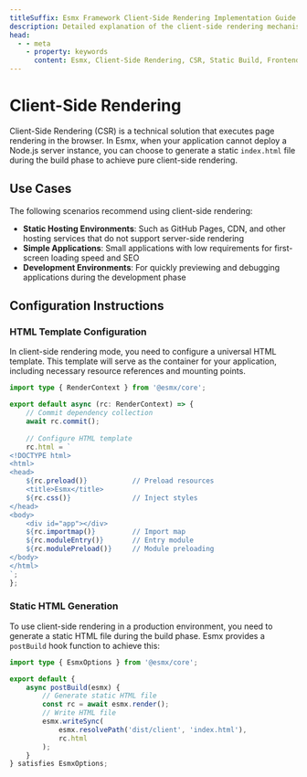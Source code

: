 ```yaml
---
titleSuffix: Esmx Framework Client-Side Rendering Implementation Guide
description: Detailed explanation of the client-side rendering mechanism in the Esmx framework, including static build, deployment strategies, and best practices to help developers achieve efficient frontend rendering in serverless environments.
head:
  - - meta
    - property: keywords
      content: Esmx, Client-Side Rendering, CSR, Static Build, Frontend Rendering, Serverless Deployment, Performance Optimization
---
```


# Client-Side Rendering

Client-Side Rendering (CSR) is a technical solution that executes page rendering in the browser. In Esmx, when your application cannot deploy a Node.js server instance, you can choose to generate a static `index.html` file during the build phase to achieve pure client-side rendering.

## Use Cases

The following scenarios recommend using client-side rendering:

- **Static Hosting Environments**: Such as GitHub Pages, CDN, and other hosting services that do not support server-side rendering
- **Simple Applications**: Small applications with low requirements for first-screen loading speed and SEO
- **Development Environments**: For quickly previewing and debugging applications during the development phase

## Configuration Instructions

### HTML Template Configuration

In client-side rendering mode, you need to configure a universal HTML template. This template will serve as the container for your application, including necessary resource references and mounting points.

```ts title="src/entry.server.ts"
import type { RenderContext } from '@esmx/core';

export default async (rc: RenderContext) => {
    // Commit dependency collection
    await rc.commit();
    
    // Configure HTML template
    rc.html = `
<!DOCTYPE html>
<html>
<head>
    ${rc.preload()}           // Preload resources
    <title>Esmx</title>
    ${rc.css()}               // Inject styles
</head>
<body>
    <div id="app"></div>
    ${rc.importmap()}         // Import map
    ${rc.moduleEntry()}       // Entry module
    ${rc.modulePreload()}     // Module preloading
</body>
</html>
`;
};
```

### Static HTML Generation

To use client-side rendering in a production environment, you need to generate a static HTML file during the build phase. Esmx provides a `postBuild` hook function to achieve this:

```ts title="src/entry.node.ts"
import type { EsmxOptions } from '@esmx/core';

export default {
    async postBuild(esmx) {
        // Generate static HTML file
        const rc = await esmx.render();
        // Write HTML file
        esmx.writeSync(
            esmx.resolvePath('dist/client', 'index.html'),
            rc.html
        );
    }
} satisfies EsmxOptions;
```
